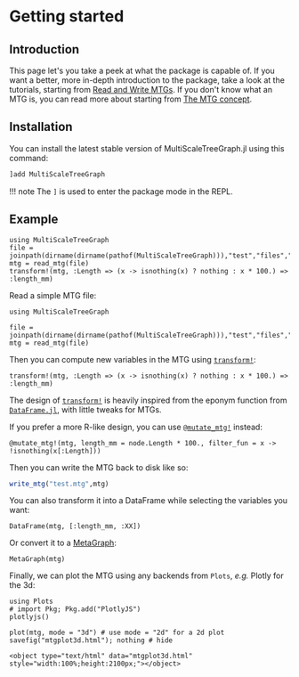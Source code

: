 # Getting started

## Introduction

This page let's you take a peek at what the package is capable of. If you want a better, more in-depth introduction to the package, take a look at the tutorials, starting from [Read and Write MTGs](@ref). If you don't know what an MTG is, you can read more about starting from [The MTG concept](@ref).

## Installation

You can install the latest stable version of MultiScaleTreeGraph.jl using this command:

```julia
]add MultiScaleTreeGraph
```

!!! note
    The `]` is used to enter the package mode in the REPL.

## Example

```@setup usepkg
using MultiScaleTreeGraph
file = joinpath(dirname(dirname(pathof(MultiScaleTreeGraph))),"test","files","simple_plant.mtg")
mtg = read_mtg(file)
transform!(mtg, :Length => (x -> isnothing(x) ? nothing : x * 100.) => :length_mm)
```

Read a simple MTG file:

```@example usepkg
using MultiScaleTreeGraph

file = joinpath(dirname(dirname(pathof(MultiScaleTreeGraph))),"test","files","simple_plant.mtg")
mtg = read_mtg(file)
```

Then you can compute new variables in the MTG using [`transform!`](@ref):

```@example usepkg
transform!(mtg, :Length => (x -> isnothing(x) ? nothing : x * 100.) => :length_mm)
```

The design of [`transform!`](@ref) is heavily inspired from the eponym function from [`DataFrame.jl`](https://dataframes.juliadata.org/stable/), with little tweaks for MTGs.

If you prefer a more R-like design, you can use [`@mutate_mtg!`](@ref) instead:

```@example usepkg
@mutate_mtg!(mtg, length_mm = node.Length * 100., filter_fun = x -> !isnothing(x[:Length]))
```

Then you can write the MTG back to disk like so:

```julia
write_mtg("test.mtg",mtg)
```

You can also transform it into a DataFrame while selecting the variables you want:

```@example usepkg
DataFrame(mtg, [:length_mm, :XX])
```

Or convert it to a [MetaGraph](https://juliagraphs.org/MetaGraphsNext.jl/dev/):

```@example usepkg
MetaGraph(mtg)
```

Finally, we can plot the MTG using any backends from `Plots`, *e.g.* Plotly for the 3d:

```@example usepkg
using Plots
# import Pkg; Pkg.add("PlotlyJS")
plotlyjs()

plot(mtg, mode = "3d") # use mode = "2d" for a 2d plot
savefig("mtgplot3d.html"); nothing # hide
```

```@raw html
<object type="text/html" data="mtgplot3d.html" style="width:100%;height:2100px;"></object>
```
